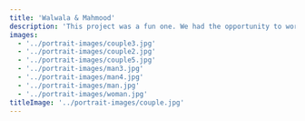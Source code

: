 ```yaml
---
title: 'Walwala & Mahmood'
description: 'This project was a fun one. We had the opportunity to work with a couple of friends who wanted to capture their love for each other in a photo shoot. We had a great time and the photos turned out great.'
images:
  - '../portrait-images/couple3.jpg'
  - '../portrait-images/couple2.jpg'
  - '../portrait-images/couple5.jpg'
  - '../portrait-images/man3.jpg'
  - '../portrait-images/man4.jpg'
  - '../portrait-images/man.jpg'
  - '../portrait-images/woman.jpg'
titleImage: '../portrait-images/couple.jpg'
---
```

